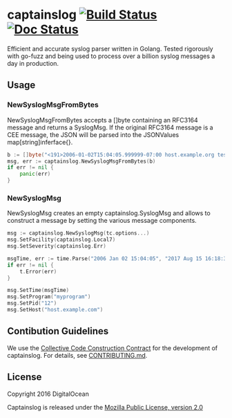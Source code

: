 # captainslog [![Build Status](https://travis-ci.org/digitalocean/captainslog.svg?branch=master)](https://travis-ci.org/digitalocean/captainslog) [![Doc Status](https://godoc.org/github.com/digitalocean/captainslog?status.png)](https://godoc.org/github.com/digitalocean/captainslog)

Efficient and accurate syslog parser written in Golang. Tested rigorously with go-fuzz and being used to process over a billion syslog messages a day in production.

## Usage
### NewSyslogMsgFromBytes
NewSyslogMsgFromBytes accepts a []byte containing an RFC3164 message and returns a SyslogMsg. If the original RFC3164 message is a CEE message, the JSON will be parsed into the JSONValues map[string]inferface{}.

```go
b := []byte("<191>2006-01-02T15:04:05.999999-07:00 host.example.org test: engage\n")
msg, err := captainslog.NewSyslogMsgFromBytes(b)
if err != nil {
	panic(err)
}
```
### NewSyslogMsg
NewSyslogMsg creates an empty captainslog.SyslogMsg and allows to construct a message by setting the various message components.

```go
msg := captainslog.NewSyslogMsg(tc.options...)
msg.SetFacility(captainslog.Local7)
msg.SetSeverity(captainslog.Err)

msgTime, err := time.Parse("2006 Jan 02 15:04:05", "2017 Aug 15 16:18:34")
if err != nil {
	t.Error(err)
}

msg.SetTime(msgTime)
msg.SetProgram("myprogram")
msg.SetPid("12")
msg.SetHost("host.example.com")
```

## Contibution Guidelines
We use the [Collective Code Construction Contract](http://rfc.zeromq.org/spec:22) for the development of captainslog. For details, see [CONTRIBUTING.md](https://github.com/digitalocean/captainslog/blob/master/CONTRIBUTING.md).

## License
Copyright 2016 DigitalOcean

Captainslog is released under the [Mozilla Public License, version 2.0](https://github.com/digitalocean/captainslog/blob/master/LICENSE)
